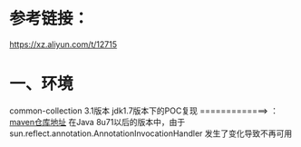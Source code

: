 # 参考链接：
https://xz.aliyun.com/t/12715
# 一、环境
common-collection 3.1版本 jdk1.7版本下的POC复现 =============>  ：[maven仓库地址](https://mvnrepository.com/artifact/commons-collections/commons-collections/3.1)
在Java 8u71以后的版本中，由于 sun.reflect.annotation.AnnotationInvocationHandler 发生了变化导致不再可用


